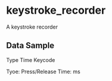 # keystroke_recorder

A keystroke recorder

## Data Sample

Type Time Keycode

Tyoe: Press/Release
Time: ms

